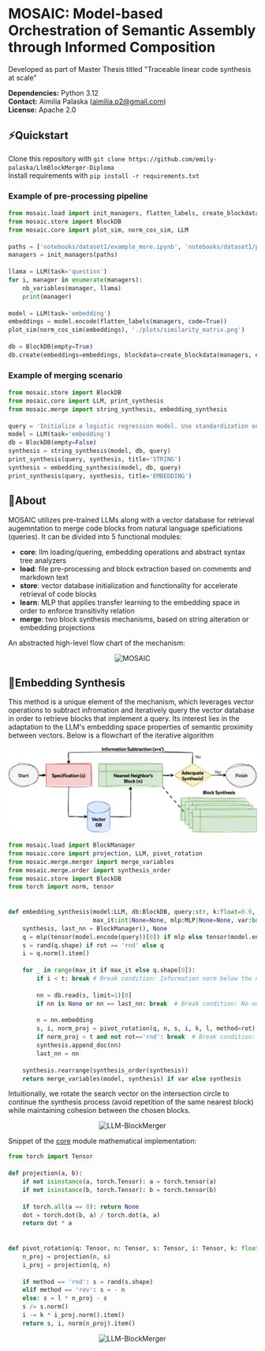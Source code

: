 # MOSAIC: Model-based Orchestration of Semantic Assembly through Informed Composition
Developed as part of Master Thesis titled "Traceable linear code synthesis at scale"

**Dependencies:** Python 3.12<br>
**Contact:** Aimilia Palaska (aimilia.p2@gmail.com)<br>
**License:** Apache 2.0

## ⚡Quickstart
Clone this repository with `git clone https://github.com/emily-palaska/LlmBlockMerger-Diploma`<br>
Install requirements with `pip install -r requirements.txt`<br>

### Example of pre-processing pipeline

```python
from mosaic.load import init_managers, flatten_labels, create_blockdata, nb_variables
from mosaic.store import BlockDB
from mosaic.core import plot_sim, norm_cos_sim, LLM

paths = ['notebooks/dataset1/example_more.ipynb', 'notebooks/dataset1/pygrank_snippets.ipynb']
managers = init_managers(paths)

llama = LLM(task='question')
for i, manager in enumerate(managers):
    nb_variables(manager, llama)
    print(manager)

model = LLM(task='embedding')
embeddings = model.encode(flatten_labels(managers, code=True))
plot_sim(norm_cos_sim(embeddings), './plots/similarity_matrix.png')

db = BlockDB(empty=True)
db.create(embeddings=embeddings, blockdata=create_blockdata(managers, embeddings))
```
### Example of merging scenario

```python
from mosaic.store import BlockDB
from mosaic.core import LLM, print_synthesis
from mosaic.merge import string_synthesis, embedding_synthesis

query = 'Initialize a logistic regression model. Use standardization on training inputs. Train the model.'
model = LLM(task='embedding')
db = BlockDB(empty=False)
synthesis = string_synthesis(model, db, query)
print_synthesis(query, synthesis, title='STRING')
synthesis = embedding_synthesis(model, db, query)
print_synthesis(query, synthesis, title='EMBEDDING')
```

## 🧠About
MOSAIC utilizes pre-trained LLMs along with a vector database for retrieval augemntation to merge code blocks from natural language speficiations (queries). It can be divided into 5 functional modules:
- **core**: llm loading/quering, embedding operations and abstract syntax tree analyzers
- **load**: file pre-processing and block extraction based on comments and markdown text
- **store**: vector database initialization and functionality for accelerate retrieval of code blocks
- **learn**: MLP that applies transfer learning to the embedding space in order to enforce transitivity relation
- **merge**: two block synthesis mechanisms, based on string alteration or embedding projections

An abstracted high-level flow chart of the mechanism:
<p align=center> <img title="Absttract flowchart" alt="MOSAIC" src="plots/system_general_eng.png"> 

## 🧮Embedding Synthesis
This method is a unique element of the mechanism, which leverages vector operations to subtract infromation and iteratively query the vector database in order to retrieve blocks that implement a query. Its interest lies in the adaptation to the LLM's embedding space properties of semantic proximity between vectors. Below is a flowchart of the iterative algorithm

<p align=center> <img title="Synthesis algorithm" alt="LLM-BlockMerger" src="plots/synthesis_eng.png"> 

```python
from mosaic.load import BlockManager
from mosaic.core import projection, LLM, pivot_rotation
from mosaic.merge.merger import merge_variables
from mosaic.merge.order import synthesis_order
from mosaic.store import BlockDB
from torch import norm, tensor


def embedding_synthesis(model:LLM, db:BlockDB, query:str, k:float=0.9, l:float=1.4, t:float=0.05,
                        max_it:int|None=None, mlp:MLP|None=None, var:bool=True, rot:str|None=None):
    synthesis, last_nn = BlockManager(), None
    q = mlp(tensor(model.encode(query))[0]) if mlp else tensor(model.encode(query))[0]
    s = rand(q.shape) if rot == 'rnd' else q
    i = q.norm().item()

    for _ in range(max_it if max_it else q.shape[0]):
        if i < t: break # Break condition: Information norm below the norm threshold

        nn = db.read(s, limit=1)[0]
        if nn is None or nn == last_nn: break  # Break condition: No neighbors

        n = nn.embedding
        s, i, norm_proj = pivot_rotation(q, n, s, i, k, l, method=rot)
        if norm_proj < t and not rot=='rnd': break  # Break condition: Perpendicular embeddings (not for rnd)
        synthesis.append_doc(nn)
        last_nn = nn

    synthesis.rearrange(synthesis_order(synthesis))
    return merge_variables(model, synthesis) if var else synthesis
```

Intuitionally, we rotate the search vector on the intersection circle to continue the synthesis process (avoid repetition of the same nearest block) while maintaining cohesion between the chosen blocks.
<p align=center> <img title="Absttract Flowchart" alt="LLM-BlockMerger" src="plots/sphere.png">

Snippet of the [core](mosaic/core) module mathematical implementation: 
```python
from torch import Tensor

def projection(a, b):
    if not isinstance(a, torch.Tensor): a = torch.tensor(a)
    if not isinstance(b, torch.Tensor): b = torch.tensor(b)

    if torch.all(a == 0): return None
    dot = torch.dot(b, a) / torch.dot(a, a)
    return dot * a


def pivot_rotation(q: Tensor, n: Tensor, s: Tensor, i: Tensor, k: float, l: float, method:str|None=None):
    n_proj = projection(n, s)
    i_proj = projection(q, n)

    if method == 'rnd': s = rand(s.shape)
    elif method == 'rev': s = - n
    else: s = l * n_proj - s
    s /= s.norm()
    i -= k * i_proj.norm().item()
    return s, i, norm(n_proj).item()
```

<p align=center> <img title="Absttract Flowchart" alt="LLM-BlockMerger" src="plots/vectors.png"> 
